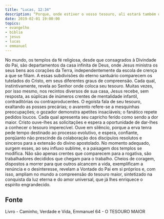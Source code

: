 ```yaml
---
title: "Lucas, 12:34"
description: “Porque, onde estiver o vosso tesouro, ali estará também o vosso coração.” — Jesus. (LUCAS, capítulo 12, versículo 34.)
date: 2019-02-01 19:00:00
topics: 
- evangelho
- biblia
- jesus
- lucas
- emmanuel
---
```


No mundo, os templos da fé religiosa, desde que consagrados à Divindade
do Pai, são departamentos da casa infinita de Deus, onde Jesus ministra os
seus bens aos corações da Terra, independentemente da escola de crença a
que se filiam.
A essas subdivisões do eterno santuário comparecem os tutelados do
Cristo, em seus diferentes graus de compreensão. Cada qual, instintivamente,
revela ao Senhor onde coloca seu tesouro.
Muitas vezes, por isso mesmo, nos recintos diversos de sua casa, Jesus
recebe, sem resposta, as súplicas de inúmeros crentes de mentalidade infantil,
contraditórias ou contraproducentes.
O egoísta fala de seu tesouro, exaltando as posses precárias; o avarento
refere-se a mesquinhas preocupações; o gozador demonstra apetites insaciáveis; o fanático repete pedidos loucos.
Cada qual apresenta seu capricho ferido como sendo a dor maior.
Cristo ouve-lhes as solicitações e espera a oportunidade de dar-lhes a
conhecer o tesouro imperecível. Ouve em silêncio, porque a erva tenra pede
tempo destinado ao processo evolutivo, e espera, confiante, porqüanto não
prescinde da colaboração dos discípulos resolutos e sinceros para a extensão
do divino apostolado. No momento adequado, surgem esses, ao seu influxo
sublime, e a paisagem dos templos se modifica. Não são apenas crentes que
comparecem para a rogativa, são trabalhadores decididos que chegam para o
trabalho. Cheios de coragem, dispostos a morrer para que outros alcancem a
vida, exemplificam a renúncia e o desinteresse, revelam a Vontade do Pai em
si próprios e, com isso, ampliam no mundo a compreensão do tesouro maior,
sintetizado na conquista da luz eterna e do amor universal, que já lhes
enriquece o espírito engrandecido.




## Fonte
Livro - Caminho, Verdade e Vida, Emmanuel
64 -  O TESOURO MAIOR
